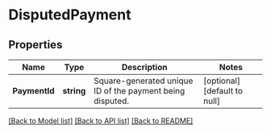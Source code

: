 # DisputedPayment

## Properties
Name | Type | Description | Notes
------------ | ------------- | ------------- | -------------
**PaymentId** | **string** | Square-generated unique ID of the payment being disputed. | [optional] [default to null]

[[Back to Model list]](../README.md#documentation-for-models) [[Back to API list]](../README.md#documentation-for-api-endpoints) [[Back to README]](../README.md)

